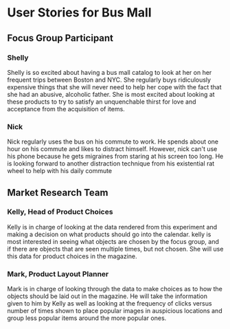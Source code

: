 # User Stories for Bus Mall

## Focus Group Participant

### Shelly
Shelly is so excited about having a bus mall catalog to look at her on her frequent trips between Boston and NYC. 
She regularly buys ridiculously expensive things that she will never need to help her cope with the fact that she
had an abusive, alcoholic father. She is most excited about looking at these products to try to satisfy an unquenchable thirst for love and acceptance from the acquisition of items.

### Nick
Nick regularly uses the bus on his commute to work. He spends about one hour on his commute and likes to distract himself. However, nick can't use his phone because he gets migraines from staring at his screen too long. He is looking forward to another distraction technique from his existential rat wheel to help with his daily commute



## Market Research Team

### Kelly, Head of Product Choices
Kelly is in charge of looking at the data rendered from this experiment and making a decision on what products should go into the calendar. kelly is most interested in seeing what objects are chosen by the focus group, and if there are objects that are seen multiple times, but not chosen. She will use this data for product choices in the magazine.

### Mark, Product Layout Planner
Mark is in charge of looking through the data to make choices as to how the objects should be laid out in the magazine. He will take the information given to him by Kelly as well as looking at the frequency of clicks versus number of times shown to place popular images in auspicious locations and group less popular items around the more popular ones.